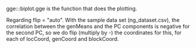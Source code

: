 
gge:::biplot.gge is the function that does the plotting.

Regarding flip = "auto".
With the sample data set (ng_dataset.csv),
the correlation between the genMeans and the PC components
is negative for the second PC, so we do flip (multiply by -) the coordinates
for this, for each of locCoord, genCoord and blockCoord.

